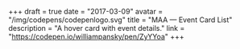 +++
draft = true
date = "2017-03-09"
avatar = "/img/codepens/codepenlogo.svg"
title = "MAA — Event Card List"
description = "A hover card with event details."
link = "https://codepen.io/williampansky/pen/ZyYYoa"
+++
